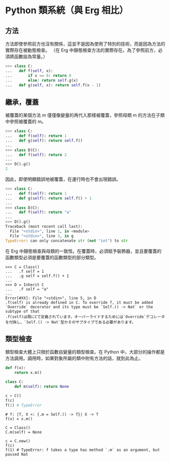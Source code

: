 # Python 類系統（與 Erg 相比）

## 方法

方法即使參照前方也沒有關係，這並不是因為使用了特別的技術，而是因為方法的實際存在被動態檢查。 （在 Erg 中靜態檢查方法的實際存在。為了參照前方，必須將函數設為常量。）


```python
>>> class C:
...   def f(self, x):
...       if x == 0: return 0
...       else: return self.g(x)
...   def g(self, x): return self.f(x - 1)
```

## 繼承，覆蓋

被覆蓋的某個方法 m 僅僅像變量的再代入那樣被覆蓋，參照母類 m 的方法在子類中參照被覆蓋的 m。


```python
>>> class C:
...   def f(self): return 1
...   def g(self): return self.f()
...
>>> class D(C):
...   def f(self): return 2
...
>>> D().g()
2
```

因此，即使明顯錯誤地被覆蓋，在運行時也不會出現錯誤。


```python
>>> class C:
...   def f(self): return 1
...   def g(self): return self.f() + 1
...
>>> class D(C):
...   def f(self): return "a"
...
>>> D().g()
Traceback (most recent call last):
  File "<stdin>", line 1, in <module>
  File "<stdin>", line 3, in g
TypeError: can only concatenate str (not "int") to str
```

在 Erg 中靜態檢查與母類的一致性。在覆蓋時，必須賦予裝飾器，並且要覆蓋的函數類型必須是要覆蓋的函數類型的部分類型。


```erg
>>> C = Class()
...   .f self = 1
...   .g self = self.f() + 1
...
>>> D = Inherit C
...   .f self = "a"
...
Error[#XX]: File "<stdin>", line 5, in D
.f(self) is already defined in C. To override f, it must be added `Override` decorator and its type must be `Self.() -> Nat` or the subtype of that
.f(self)は既にCで定義されています。オーバーライドするためには`Override`デコレータを付與し、`Self.() -> Nat`型かそのサブタイプである必要があります。
```

## 類型檢查

類型檢查大體上只限於函數自變量的類型檢查。在 Python 中，大部分的操作都是方法調用。調用時，如果對象所屬的類中附有方法的話，就到此為止。


```python
def f(x):
    return x.m()

class C:
    def m(self): return None

c = C()
f(c)
f(1) # TypeError
```


```erg
# f: |T, X <: {.m = Self.() -> T}| X -> T
f(x) = x.m()

C = Class()
C.m(self) = None

c = C.new()
f(c)
f(1) # TypeError: f takes a type has method `.m` as an argument, but passed Nat
```